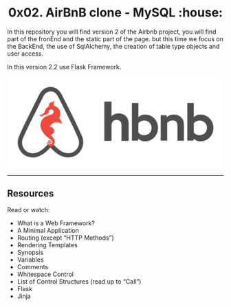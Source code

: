 <center> <h1>0x02. AirBnB clone - MySQL :house: </h1> </center>

In this repository you will find version 2 of the Airbnb project, you will find part of the fronEnd and the static part of the page.
but this time we focus on the BackEnd, the use of SqlAlchemy, the creation of table type objects and user access.

In this version 2.2 use Flask Framework.

![Hbnb](https://github.com/mauriciosierrac/AirBnB_clone/blob/master/assets/airbnb.png)

---

## Resources

Read or watch:

* What is a Web Framework?
* A Minimal Application
* Routing (except “HTTP Methods”)
* Rendering Templates
* Synopsis
* Variables
* Comments
* Whitespace Control
* List of Control Structures (read up to “Call”)
* Flask
* Jinja